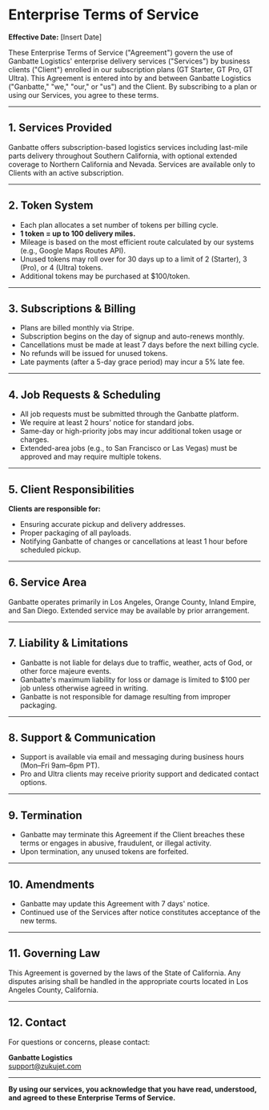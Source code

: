 # Enterprise Terms of Service

**Effective Date:** [Insert Date]

These Enterprise Terms of Service ("Agreement") govern the use of Ganbatte Logistics' enterprise delivery services ("Services") by business clients ("Client") enrolled in our subscription plans (GT Starter, GT Pro, GT Ultra). This Agreement is entered into by and between Ganbatte Logistics ("Ganbatte," "we," "our," or "us") and the Client. By subscribing to a plan or using our Services, you agree to these terms.

---

## 1. Services Provided

Ganbatte offers subscription-based logistics services including last-mile parts delivery throughout Southern California, with optional extended coverage to Northern California and Nevada. Services are available only to Clients with an active subscription.

---

## 2. Token System

- Each plan allocates a set number of tokens per billing cycle.
- **1 token = up to 100 delivery miles.**
- Mileage is based on the most efficient route calculated by our systems (e.g., Google Maps Routes API).
- Unused tokens may roll over for 30 days up to a limit of 2 (Starter), 3 (Pro), or 4 (Ultra) tokens.
- Additional tokens may be purchased at $100/token.

---

## 3. Subscriptions & Billing

- Plans are billed monthly via Stripe.
- Subscription begins on the day of signup and auto-renews monthly.
- Cancellations must be made at least 7 days before the next billing cycle.
- No refunds will be issued for unused tokens.
- Late payments (after a 5-day grace period) may incur a 5% late fee.

---

## 4. Job Requests & Scheduling

- All job requests must be submitted through the Ganbatte platform.
- We require at least 2 hours' notice for standard jobs.
- Same-day or high-priority jobs may incur additional token usage or charges.
- Extended-area jobs (e.g., to San Francisco or Las Vegas) must be approved and may require multiple tokens.

---

## 5. Client Responsibilities

**Clients are responsible for:**

- Ensuring accurate pickup and delivery addresses.
- Proper packaging of all payloads.
- Notifying Ganbatte of changes or cancellations at least 1 hour before scheduled pickup.

---

## 6. Service Area

Ganbatte operates primarily in Los Angeles, Orange County, Inland Empire, and San Diego. Extended service may be available by prior arrangement.

---

## 7. Liability & Limitations

- Ganbatte is not liable for delays due to traffic, weather, acts of God, or other force majeure events.
- Ganbatte's maximum liability for loss or damage is limited to $100 per job unless otherwise agreed in writing.
- Ganbatte is not responsible for damage resulting from improper packaging.

---

## 8. Support & Communication

- Support is available via email and messaging during business hours (Mon–Fri 9am–6pm PT).
- Pro and Ultra clients may receive priority support and dedicated contact options.

---

## 9. Termination

- Ganbatte may terminate this Agreement if the Client breaches these terms or engages in abusive, fraudulent, or illegal activity.
- Upon termination, any unused tokens are forfeited.

---

## 10. Amendments

- Ganbatte may update this Agreement with 7 days' notice.
- Continued use of the Services after notice constitutes acceptance of the new terms.

---

## 11. Governing Law

This Agreement is governed by the laws of the State of California. Any disputes arising shall be handled in the appropriate courts located in Los Angeles County, California.

---

## 12. Contact

For questions or concerns, please contact:

**Ganbatte Logistics**  
[support@zukujet.com](mailto:support@zukujet.com)

---

**By using our services, you acknowledge that you have read, understood, and agreed to these Enterprise Terms of Service.** 